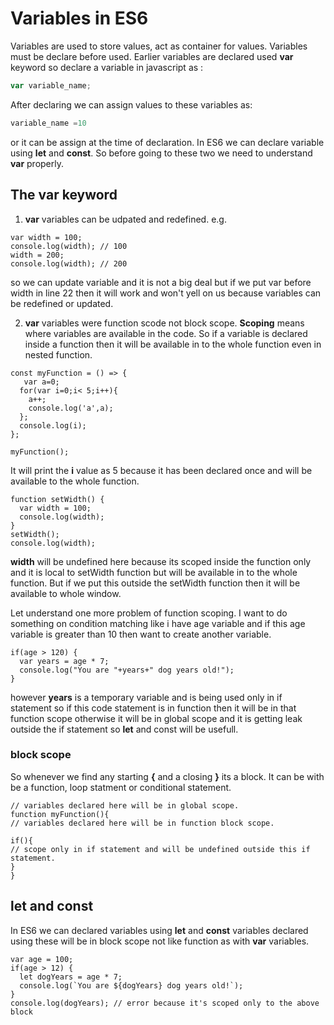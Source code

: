 # Variables in ES6

Variables are used to store values, act as container for values. Variables must be declare before used. Earlier variables are declared used **var** keyword so declare a variable in javascript as :

```js
var variable_name;
```

After declaring we can assign values to these variables as: 

```js
variable_name =10   
```
or it can be assign at the time of declaration.
In ES6 we can declare variable using **let** and **const**. So before going to these two we need to understand **var** properly.

## The var keyword 
1. **var** variables can be udpated and redefined. e.g. 
```
var width = 100;
console.log(width); // 100
width = 200;
console.log(width); // 200
```
so we can update variable and it is not a big deal but if we put var before width in line 22 then it will work and won't yell on us because variables can be redefined or updated.

2. **var** variables were function scode not block scope.
**Scoping** means where variables are available in the code. So if a variable is declared inside a function then it will be available in to the whole function  even in nested function.

```
const myFunction = () => {
   var a=0;
  for(var i=0;i< 5;i++){
    a++;
    console.log('a',a);
  };
  console.log(i);
};

myFunction();
```
It will print the **i** value as 5 because it has been declared once and will be available to the whole function.

```
function setWidth() {
  var width = 100;
  console.log(width);
}
setWidth();
console.log(width);
```
**width** will be undefined here because its scoped inside the function only and it is local to setWidth function but will be available in to the whole function. But if we put this outside the setWidth function then it will be available to whole window.

Let understand one more problem of function scoping.
I want to do something on condition matching like i have age variable and if this age variable is greater than 10 then want to create another variable.
```
if(age > 120) {
  var years = age * 7;
  console.log("You are "+years+" dog years old!");
}
```
however **years** is a temporary variable and is being used only in if statement so if this code statement is in function then it will be in that function scope otherwise it will be in global scope and it is getting leak outside the if statement so **let** and const will be usefull.

### block scope 
So whenever we find any starting **{** and a closing **}** its a block. It can be with be a function, loop statment or conditional statement. 

```
// variables declared here will be in global scope.
function myFunction(){
// variables declared here will be in function block scope.

if(){
// scope only in if statement and will be undefined outside this if statement.
}
}
```
## let and const 
In ES6 we can declared variables using **let** and **const** variables declared using these will be in block scope not like function as with **var** variables.

```
var age = 100;
if(age > 12) {
  let dogYears = age * 7;
  console.log(`You are ${dogYears} dog years old!`);
}
console.log(dogYears); // error because it's scoped only to the above block
```
